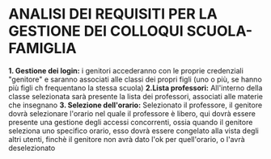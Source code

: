 # ANALISI DEI REQUISITI PER LA GESTIONE DEI COLLOQUI SCUOLA-FAMIGLIA

**1. Gestione dei login:** i genitori accederanno con le proprie credenziali "genitore" e saranno associati alle classi dei propri figli (uno o più, se hanno più figli ch frequentano la stessa scuola)
**2.Lista professori:** All'interno della classe selezionata sarà presente la lista dei professori, associati alle materie che insegnano
**3. Selezione dell'orario:** Selezionato il professore, il genitore dovrà selezionare l'orario nel quale il professore è libero, qui dovrà essere presente una gestione degli accessi concorrenti, ossia quando 
il genitore seleziona uno specifico orario, esso dovrà essere congelato alla vista degli altri utenti, finchè il genitore non avrà dato l'ok per quell'orario, o l'avrà deselezionato


